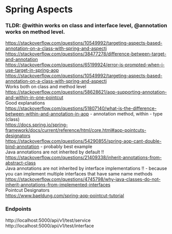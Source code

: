 # Spring Aspects
### TLDR: @within works on class and interface level, @annotation works on method level.

https://stackoverflow.com/questions/10549992/targeting-aspects-based-annotation-on-a-class-with-spring-and-aspectj  
https://stackoverflow.com/questions/38477278/difference-between-target-and-annotation  
https://stackoverflow.com/questions/65199924/error-is-prompted-when-i-use-target-in-spring-aop  
https://stackoverflow.com/questions/10549992/targeting-aspects-based-annotation-on-a-class-with-spring-and-aspectj  
Works both on class and method level  
https://stackoverflow.com/questions/58628621/aop-supporting-annotation-and-within-in-one-pointcut  
Good explanations  
https://stackoverflow.com/questions/51807140/what-is-the-difference-between-within-and-annotation-in-aop - annotation
method, within - type (class)  
https://docs.spring.io/spring-framework/docs/current/reference/html/core.html#aop-pointcuts-designators  
https://stackoverflow.com/questions/54290855/spring-aop-cant-double-bind-annotation  - probably best example  
Java annotations are not inherited by default !!  
https://stackoverflow.com/questions/21409338/inherit-annotations-from-abstract-class  
Java annotations are not inherited by interface implementations !! - because you can implement multiple interfaces that have same name methods  
https://stackoverflow.com/questions/4745798/why-java-classes-do-not-inherit-annotations-from-implemented-interfaces  
Pointcut Designators  
https://www.baeldung.com/spring-aop-pointcut-tutorial  

### Endpoints
http://localhost:5000/api/v1/test/service
http://localhost:5000/api/v1/test/interface